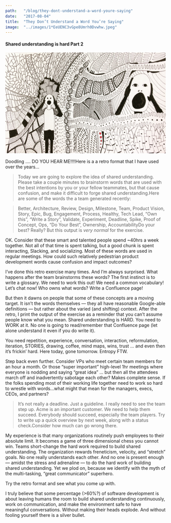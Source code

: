 ```yaml
---
path:	"/blog/they-dont-understand-a-word-youre-saying"
date:	"2017-08-04"
title:	"They Don’t Understand a Word You’re Saying"
image:	"../images/1*EeUENC3vGpe8Umrh0Dvwhw.jpeg"
---
```


#### Shared understanding is hard Part 2

![](../images/1*EeUENC3vGpe8Umrh0Dvwhw.jpeg)

Doodling …. DO YOU HEAR ME!!!!Here is a a retro format that I have used over the years…


> Today we are going to explore the idea of shared understanding. Please take a couple minutes to brainstorm words that are used with the best intentions by you or your fellow teammates, but that cause confusion, and make it difficult to forge shared understanding.Here are some of the words the a team generated recently:


> Better, Architecture, Review, Design, Milestone, Team, Product Vision, Story, Epic, Bug, Engagement, Process, Healthy, Tech Lead, “Own this”, “Write a Story”, Validate, Experiment, Deadline, Spike, Proof of Concept, Ops, “Do Your Best”, Ownership, AccountabilityDo your best? Really? But this output is *very normal* for the exercise.

OK. Consider that these smart and talented people spend ~40hrs a week together. Not all of that time is spent talking, but a good chunk is spent interacting, Slacking, and socializing. Most of these words are used in regular meetings. How could such relatively pedestrian product development words cause confusion and impact outcomes?

I’ve done this retro exercise many times. And I’m always surprised. What happens after the team brainstorms these words? The first instinct is to write a glossary. We need to work this out! We need a common vocabulary! Let’s chat now! Who owns what words? Write a Confluence page!

But then it dawns on people that some of these concepts are a moving target. It isn’t the words themselves — they all have reasonable Google-able definitions — but rather about the varied (and shifting) context. After the retro, I print the output of the exercise as a reminder that you can’t assume people know what you mean. Shared understanding is HARD. You need to WORK at it. No one is going to read/remember that Confluence page (let alone understand it even if you do write it).

You need repetition, experience, conversation, interaction, reformulation, iteration, STORIES, drawing, coffee, mind maps, wins, trust … and even then it’s frickin’ hard. Here today, gone tomorrow. Entropy FTW.

Step back even further. Consider VPs who meet certain team members for an hour a month. Or those “super important” high-level 1hr meetings where everyone is nodding and saying “great idea” … but then all the attendees march off and inadvertently sabotage each other? Makes complete sense. If the folks spending most of their working life together need to work so hard to wrestle with words…what might that mean for the managers, execs, CEOs, and partners?


> It’s not really a deadline. Just a guideline. I really need to see the team step up. Acme is an important customer. We need to help them succeed. Everybody should succeed, especially the team players. Try to write up a quick overview by next week, along with a status check.Consider how much can go wrong there.

My experience is that many organizations routinely push employees to their absolute limit. It becomes a game of three dimensional chess you cannot win. Teams short-change the hard work required to build shared understanding. The organization rewards freneticism, velocity, and “stretch” goals. No one really understands each other. And no one is present enough — amidst the stress and adrenaline — to do the hard work of building shared understanding. Yet we plod on, because we identify with the myth of the multi-tasking, “great communicator” superhero.

Try the retro format and see what you come up with.

I truly believe that some percentage (>60%?) of software development is about leaving humans the room to build shared understanding continuously, work on communication, and make the environment safe to have meaningful conversations. Without making their heads explode. And without fooling yourself there is a silver bullet.

